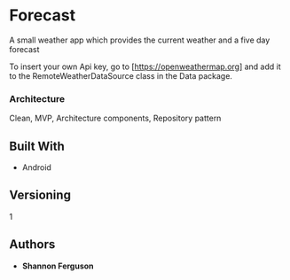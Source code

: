 # Forecast
A small weather app which provides the current weather and a five day forecast

To insert your own Api key, go to  [https://openweathermap.org] and add it to the RemoteWeatherDataSource class in the Data package.

### Architecture

Clean,
MVP,
Architecture components,
Repository pattern


## Built With

* Android

## Versioning

1

## Authors

* **Shannon Ferguson**  



